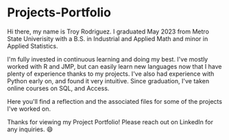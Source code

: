 # Projects-Portfolio
Hi there, my name is Troy Rodriguez. I graduated May 2023 from Metro State Univerisity with a B.S. in Industrial and Applied Math and minor in Applied Statistics. 

I'm fully invested in continuous learning and doing my best. I've mostly worked with R and JMP, but can easily learn new languages now that I have plenty of experience thanks to my projects. I've also had experience with Python early on, and found it very intuitive. Since graduation, I've taken online courses on SQL, and Access.

Here you'll find a reflection and the associated files for some of the projects I've worked on. 

Thanks for viewing my Project Portfolio! Please reach out on LinkedIn for any inquiries. 😄

